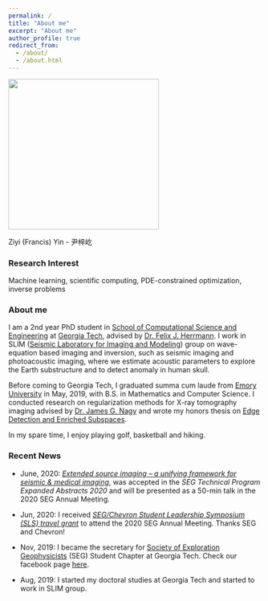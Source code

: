 ```yaml
---
permalink: /
title: "About me"
excerpt: "About me"
author_profile: true
redirect_from: 
  - /about/
  - /about.html
---
```


<img src="http://ziyiyin97.github.io/images/photo.JPG" width="300">

Ziyi (Francis) Yin - 尹梓屹  

### Research Interest

Machine learning, scientific computing, PDE-constrained optimization, inverse problems

### About me

I am a 2nd year PhD student in [School of Computational Science and Engineering](https://cse.gatech.edu) at [Georgia Tech](https://www.gatech.edu), advised by [Dr. Felix J. Herrmann](https://www.ece.gatech.edu/faculty-staff-directory/felix-herrmann). I work in SLIM ([Seismic Laboratory for Imaging and Modeling](https://slim.gatech.edu)) group on wave-equation based imaging and inversion, such as seismic imaging and photoacoustic imaging, where we estimate acoustic parameters to explore the Earth substructure and to detect anomaly in human skull.

Before coming to Georgia Tech, I graduated summa cum laude from [Emory University](http://www.emory.edu/home/index.html) in May, 2019, with B.S. in Mathematics and Computer Science. I conducted research on regularization methods for X-ray tomography imaging advised by [Dr. James G. Nagy](http://www.mathcs.emory.edu/~nagy/) and wrote my honors thesis on [Edge Detection and Enriched Subspaces](https://etd.library.emory.edu/concern/etds/7w62f916x?locale=en).

In my spare time, I enjoy playing golf, basketball and hiking.

### Recent News

* June, 2020: [*Extended source imaging – a unifying framework for seismic & medical imaging*](https://arxiv.org/abs/2004.07389), was accepted in the *SEG Technical Program Expanded Abstracts 2020* and will be presented as a 50-min talk in the 2020 SEG Annual Meeting. 

* Jun, 2020: I received [*SEG/Chevron Student Leadership Symposium (SLS) travel grant*](https://seg.org/Education/Student/Student-Programs/Student-Leadership-Symposium) to attend the 2020 SEG Annual Meeting. Thanks SEG and Chevron!

* Nov, 2019: I became the secretary for [Society of Exploration Geophysicists](https://seg.org/Education/Student-Early-Career/Student-Chapters/Student-Chapter-Details/student-chapter-listing-details/scID/000000200393) (SEG) Student Chapter at Georgia Tech. Check our facebook page [here](https://www.facebook.com/SEGatGT/?__tn__=kC-R&eid=ARDlPiNX4l2eLF7ONkCI0Lr-LK4ZnblnVfhGlbdgeM5pS8ZZv99zGC4gu7YZ9RFcNrFF5_9JucyoO0mS&hc_ref=ARTyXEhOl66mNgq_SwaPiGGaV4swzPmEa-fJQwAT572Tm7oHO6qMvGnDSRl_tCxtM9o&fref=nf).

* Aug, 2019: I started my doctoral studies at Georgia Tech and started to work in SLIM group.
